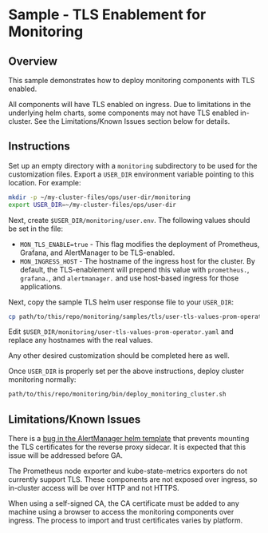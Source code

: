 # Sample - TLS Enablement for Monitoring

## Overview

This sample demonstrates how to deploy monitoring components with TLS enabled.

All components will have TLS enabled on ingress. Due to limitations in the
underlying helm charts, some components may not have TLS enabled in-cluster.
See the Limitations/Known Issues section below for details.

## Instructions

Set up an empty directory with a `monitoring` subdirectory to be used for the
customization files. Export a `USER_DIR` environment variable pointing to this
location. For example:

```bash
mkdir -p ~/my-cluster-files/ops/user-dir/monitoring
export USER_DIR=~/my-cluster-files/ops/user-dir
```

Next, create `$USER_DIR/monitoring/user.env`. The following values
should be set in the file:

* `MON_TLS_ENABLE=true` - This flag modifies the deployment of Prometheus,
Grafana, and AlertManager to be TLS-enabled.
* `MON_INGRESS_HOST` - The hostname of the ingress host for the cluster.
By default, the TLS-enablement will prepend this value with `prometheus.`,
`grafana.`, and `alertmanager.` and use host-based ingress for those
applications.

Next, copy the sample TLS helm user response file to your `USER_DIR`:

```bash
cp path/to/this/repo/monitoring/samples/tls/user-tls-values-prom-operator.yaml $USER_DIR/monitoring/
```

Edit `$USER_DIR/monitoring/user-tls-values-prom-operator.yaml` and replace
any hostnames with the real values.

Any other desired customization should be completed here as well.

Once `USER_DIR` is properly set per the above instructions, deploy cluster
monitoring normally:

```bash
path/to/this/repo/monitoring/bin/deploy_monitoring_cluster.sh
```

## Limitations/Known Issues

There is a [bug in the AlertManager helm template](https://github.com/helm/charts/issues/22939)
that prevents mounting the TLS certificates for the reverse proxy sidecar.
It is expected that this issue will be addressed before GA.

The Prometheus node exporter and kube-state-metrics exporters do not currently
support TLS. These components are not exposed over ingress, so in-cluster
access will be over HTTP and not HTTPS.

When using a self-signed CA, the CA certificate must be added to any machine
using a browser to access the monitoring components over ingress. The process
to import and trust certificates varies by platform.
